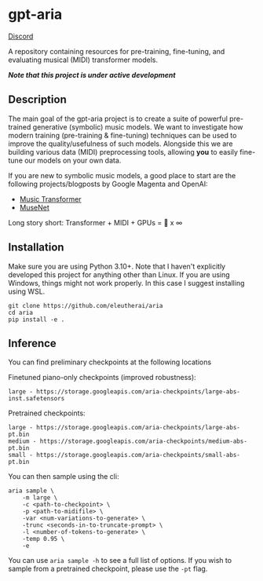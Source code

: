 # gpt-aria

[Discord](https://discord.com/invite/zBGx3azzUn)

A repository containing resources for pre-training, fine-tuning, and evaluating musical (MIDI) transformer models.

***Note that this project is under active development***

## Description

The main goal of the gpt-aria project is to create a suite of powerful pre-trained generative (symbolic) music models. We want to investigate how modern training (pre-training & fine-tuning) techniques can be used to improve the quality/usefulness of such models. Alongside this we are building various data (MIDI) preprocessing tools, allowing **you** to easily fine-tune our models on your own data.

If you are new to symbolic music models, a good place to start are the following projects/blogposts by Google Magenta and OpenAI:

- [Music Transformer](https://magenta.tensorflow.org/music-transformer)
- [MuseNet](https://openai.com/research/musenet)

 Long story short: Transformer + MIDI + GPUs = 🎵 x ∞

## Installation

Make sure you are using Python 3.10+. Note that I haven't explicitly developed this project for anything other than Linux. If you are using Windows, things might not work properly. In this case I suggest installing using WSL.

```
git clone https://github.com/eleutherai/aria
cd aria
pip install -e .
```

## Inference

You can find preliminary checkpoints at the following locations 

Finetuned piano-only checkpoints (improved robustness):

```
large - https://storage.googleapis.com/aria-checkpoints/large-abs-inst.safetensors
```

Pretrained checkpoints:

```
large - https://storage.googleapis.com/aria-checkpoints/large-abs-pt.bin
medium - https://storage.googleapis.com/aria-checkpoints/medium-abs-pt.bin
small - https://storage.googleapis.com/aria-checkpoints/small-abs-pt.bin
```

You can then sample using the cli:

```
aria sample \
    -m large \
    -c <path-to-checkpoint> \
    -p <path-to-midifile> \
    -var <num-variations-to-generate> \
    -trunc <seconds-in-to-truncate-prompt> \
    -l <number-of-tokens-to-generate> \
    -temp 0.95 \
    -e
```

You can use `aria sample -h` to see a full list of options. If you wish to sample from a pretrained checkpoint, please use the `-pt` flag.


